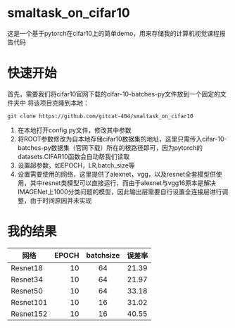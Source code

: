 # smaltask_on_cifar10
这是一个基于pytorch在cifar10上的简单demo，用来存储我的计算机视觉课程报告代码
# 快速开始
首先，需要我们将cifar10官网下载的cifar-10-batches-py文件放到一个固定的文件夹中
将该项目克隆到本地：
```
git clone https://github.com/gitcat-404/smaltask_on_cifar10
```
1. 在本地打开config.py文件，修改其中参数
2. 将ROOT参数修改为自本地存储cifar10数据集的地址，这里只需传入cifar-10-batches-py数据集（官网下载）所在的根路径即可，因为pytorch的datasets.CIFAR10函数会自动帮我们读取
3. 设置超参数，如EPOCH，LR,batch_size等
4. 设置需要使用的网络，这里提供了alexnet，vgg，以及resnet全套模型供使用，其中resnet类模型可以直接运行，而由于alexnet与vgg16原本是解决IMAGENet上1000分类问题的模型，因此输出层需要自行设置全连接层进行调整，由于时间原因并未实现
# 我的结果
| 网络        | EPOCH   |  batchsize  |误差率 |
| --------   | -----:   | :----: |:----: |
| Resnet18     | 10    |   64   | 21.39 |
| Resnet34    | 10    |   64   | 21.97 |
| Resnet50     | 10    |   64   | 33.18 |
| Resnet101    | 10    |   16   | 31.02 |
| Resnet152     | 10    |   16   | 40.55 |
